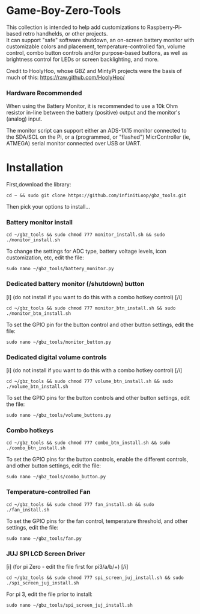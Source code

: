 # Game-Boy-Zero-Tools

This collection is intended to help add customizations to Raspberry-Pi-based retro handhelds, or other projects.  
It can support "safe" software shutdown, an on-screen battery monitor with customizable colors and placement, 
temperature-controlled fan, volume control, combo button controls and/or purpose-based buttons, 
as well as brightness control for LEDs or screen backlighting, and more.

Credit to HoolyHoo, whose GBZ and MintyPi projects were the basis of much of this: https://raw.github.com/HoolyHoo/

### Hardware Recommended

When using the Battery Monitor, it is recommended to use a 10k Ohm resistor in-line between the battery (positive) output and the monitor's (analog) input.

The monitor script can support either an ADS-1X15 monitor connected to the SDA/SCL on the Pi, or a (programmed, or "flashed") MicrController (ie, ATMEGA) serial monitor connected over USB or UART.

# Installation

First,download the library:
```
cd ~ && sudo git clone https://github.com/infinitLoop/gbz_tools.git
```

Then pick your options to install...

### Battery monitor install
```
cd ~/gbz_tools && sudo chmod 777 monitor_install.sh && sudo ./monitor_install.sh
```
To change the settings for ADC type, battery voltage levels, icon customization, etc, edit the file:
```
sudo nano ~/gbz_tools/battery_monitor.py
```
### Dedicated battery monitor (/shutdown) button  
[i] (do not install if you want to do this with a combo hotkey control) [/i]
```
cd ~/gbz_tools && sudo chmod 777 monitor_btn_install.sh && sudo ./monitor_btn_install.sh
```
To set the GPIO pin for the button control and other button settings, edit the file:
```
sudo nano ~/gbz_tools/monitor_button.py
```
### Dedicated digital volume controls
[i] (do not install if you want to do this with a combo hotkey control) [/i]
```
cd ~/gbz_tools && sudo chmod 777 volume_btn_install.sh && sudo ./volume_btn_install.sh
```
To set the GPIO pins for the button controls and other button settings, edit the file:
```
sudo nano ~/gbz_tools/volume_buttons.py
```
### Combo hotkeys
```
cd ~/gbz_tools && sudo chmod 777 combo_btn_install.sh && sudo ./combo_btn_install.sh
```
To set the GPIO pins for the button controls, enable the different controls, and other button settings, edit the file:
```
sudo nano ~/gbz_tools/combo_button.py
```
### Temperature-controlled Fan
```
cd ~/gbz_tools && sudo chmod 777 fan_install.sh && sudo ./fan_install.sh
```
To set the GPIO pins for the fan control, temperature threshold, and other settings, edit the file:
```
sudo nano ~/gbz_tools/fan.py
```
### JUJ SPI LCD Screen Driver 
[i] (for pi Zero - edit the file first for pi3/a/b/+) [/i]
```
cd ~/gbz_tools && sudo chmod 777 spi_screen_juj_install.sh && sudo ./spi_screen_juj_install.sh
```
For pi 3, edit the file prior to install:
```
sudo nano ~/gbz_tools/spi_screen_juj_install.sh
```
